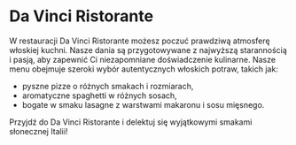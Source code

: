 # Da Vinci Ristorante

W restauracji Da Vinci Ristorante możesz poczuć prawdziwą atmosferę włoskiej kuchni. Nasze dania są przygotowywane z najwyższą starannością i pasją, aby zapewnić Ci niezapomniane doświadczenie kulinarne. Nasze menu obejmuje szeroki wybór autentycznych włoskich potraw, takich jak:
- pyszne pizze o różnych smakach i rozmiarach,
- aromatyczne spaghetti w różnych sosach,
- bogate w smaku lasagne z warstwami makaronu i sosu mięsnego.

Przyjdź do Da Vinci Ristorante i delektuj się wyjątkowymi smakami słonecznej Italii!